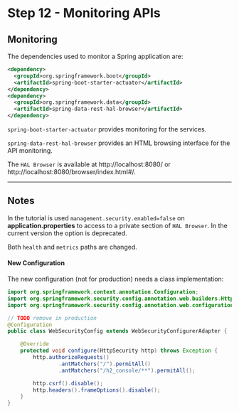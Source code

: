 # Step 12 - Monitoring APIs

## Monitoring

The dependencies used to monitor a Spring application are:

```xml
<dependency>
  <groupId>org.springframework.boot</groupId>
  <artifactId>spring-boot-starter-actuator</artifactId>
</dependency>
<dependency>
  <groupId>org.springframework.data</groupId>
  <artifactId>spring-data-rest-hal-browser</artifactId>
</dependency>
```
`spring-boot-starter-actuator` provides monitoring for the services.

`spring-data-rest-hal-browser` provides an HTML browsing interface for the API monitoring.

The `HAL Browser` is available at http://localhost:8080/ or http://localhost:8080/browser/index.html#/.

---

## Notes

In the tutorial is used `management.security.enabled=false` on **application.properties** to access to a private section of `HAL Browser`. In the current version the option is deprecated.

Both `health` and `metrics` paths are changed.

#### New Configuration

The new configuration (not for production) needs a class implementation:

```java
import org.springframework.context.annotation.Configuration;
import org.springframework.security.config.annotation.web.builders.HttpSecurity;
import org.springframework.security.config.annotation.web.configuration.WebSecurityConfigurerAdapter;

// TODO remove in production
@Configuration
public class WebSecurityConfig extends WebSecurityConfigurerAdapter {

    @Override
    protected void configure(HttpSecurity http) throws Exception {
        http.authorizeRequests()
                .antMatchers("/").permitAll()
                .antMatchers("/h2_console/**").permitAll();

        http.csrf().disable();
        http.headers().frameOptions().disable();
    }
}
```
